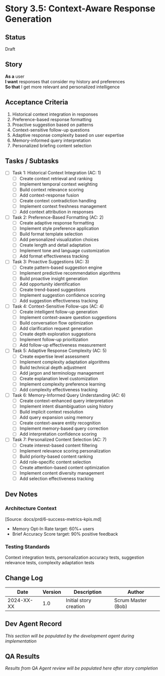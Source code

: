 # Story 3.5: Context-Aware Response Generation

## Status
Draft

## Story
**As a** user  
**I want** responses that consider my history and preferences  
**So that** I get more relevant and personalized intelligence

## Acceptance Criteria
1. Historical context integration in responses
2. Preference-based response formatting
3. Proactive suggestion based on patterns
4. Context-sensitive follow-up questions
5. Adaptive response complexity based on user expertise
6. Memory-informed query interpretation
7. Personalized briefing content selection

## Tasks / Subtasks
- [ ] Task 1: Historical Context Integration (AC: 1)
  - [ ] Create context retrieval and ranking
  - [ ] Implement temporal context weighting
  - [ ] Build context relevance scoring
  - [ ] Add context-response fusion
  - [ ] Create context contradiction handling
  - [ ] Implement context freshness management
  - [ ] Add context attribution in responses
- [ ] Task 2: Preference-Based Formatting (AC: 2)
  - [ ] Create adaptive response formatting
  - [ ] Implement style preference application
  - [ ] Build format template selection
  - [ ] Add personalized visualization choices
  - [ ] Create length and detail adaptation
  - [ ] Implement tone and language customization
  - [ ] Add format effectiveness tracking
- [ ] Task 3: Proactive Suggestions (AC: 3)
  - [ ] Create pattern-based suggestion engine
  - [ ] Implement predictive recommendation algorithms
  - [ ] Build proactive insight generation
  - [ ] Add opportunity identification
  - [ ] Create trend-based suggestions
  - [ ] Implement suggestion confidence scoring
  - [ ] Add suggestion effectiveness tracking
- [ ] Task 4: Context-Sensitive Follow-ups (AC: 4)
  - [ ] Create intelligent follow-up generation
  - [ ] Implement context-aware question suggestions
  - [ ] Build conversation flow optimization
  - [ ] Add clarification request generation
  - [ ] Create depth exploration suggestions
  - [ ] Implement follow-up prioritization
  - [ ] Add follow-up effectiveness measurement
- [ ] Task 5: Adaptive Response Complexity (AC: 5)
  - [ ] Create expertise level assessment
  - [ ] Implement complexity adaptation algorithms
  - [ ] Build technical depth adjustment
  - [ ] Add jargon and terminology management
  - [ ] Create explanation level customization
  - [ ] Implement complexity preference learning
  - [ ] Add complexity effectiveness tracking
- [ ] Task 6: Memory-Informed Query Understanding (AC: 6)
  - [ ] Create context-enhanced query interpretation
  - [ ] Implement intent disambiguation using history
  - [ ] Build implicit context resolution
  - [ ] Add query expansion using memory
  - [ ] Create context-aware entity recognition
  - [ ] Implement memory-based query correction
  - [ ] Add interpretation confidence scoring
- [ ] Task 7: Personalized Content Selection (AC: 7)
  - [ ] Create interest-based content filtering
  - [ ] Implement relevance scoring personalization
  - [ ] Build priority-based content ranking
  - [ ] Add role-specific content selection
  - [ ] Create attention-based content optimization
  - [ ] Implement content diversity management
  - [ ] Add selection effectiveness tracking

## Dev Notes

### Architecture Context
[Source: docs/prd/6-success-metrics-kpis.md]
- Memory Opt-In Rate target: 60%+ users
- Brief Accuracy Score target: 90% positive feedback

### Testing Standards
Context integration tests, personalization accuracy tests, suggestion relevance tests, complexity adaptation tests

## Change Log
| Date | Version | Description | Author |
|------|---------|-------------|---------|
| 2024-XX-XX | 1.0 | Initial story creation | Scrum Master (Bob) |

## Dev Agent Record
*This section will be populated by the development agent during implementation*

## QA Results
*Results from QA Agent review will be populated here after story completion*